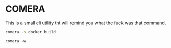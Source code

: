 # COMERA
This is a small cli utility tht will remind you what the fuck was that command.

```sh
comera -s docker build
```

```
comera -w
```